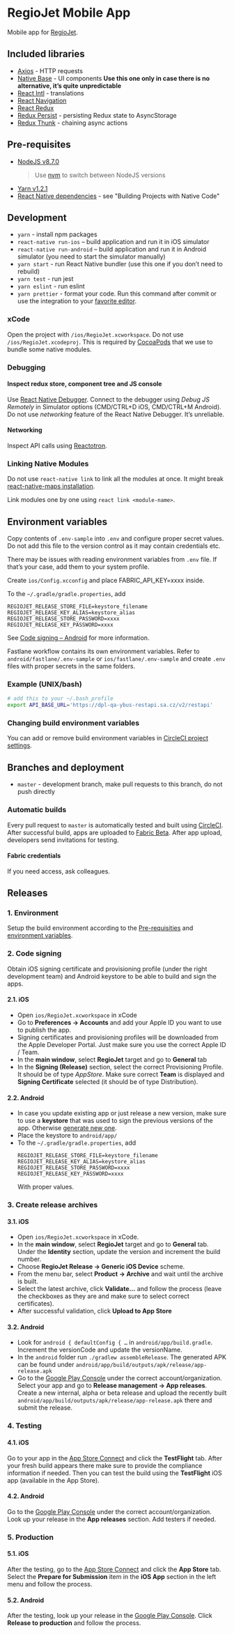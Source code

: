 # RegioJet Mobile App

Mobile app for [RegioJet](https://jizdenky.regiojet.cz).

## Included libraries

- [Axios](https://github.com/axios/axios) - HTTP requests
- [Native Base](https://github.com/GeekyAnts/NativeBase) - UI components **Use this one only in case there is no alternative, it’s quite unpredictable**
- [React Intl](https://github.com/yahoo/react-intl) - translations
- [React Navigation](https://github.com/react-community/react-navigation)
- [React Redux](https://github.com/reactjs/react-redux)
- [Redux Persist](https://github.com/rt2zz/redux-persist) - persisting Redux state to AsyncStorage
- [Redux Thunk](https://github.com/gaearon/redux-thunk) - chaining async actions

## <a name="prerequisites"></a>Pre-requisites
- [NodeJS v8.7.0](https://nodejs.org)
  > Use [nvm](https://github.com/creationix/nvm) to switch between NodeJS versions
- [Yarn v1.2.1](https://yarnpkg.com)
- [React Native dependencies](https://facebook.github.io/react-native/docs/getting-started.html) - see "Building Projects with Native Code"

## Development
- `yarn` - install npm packages
- `react-native run-ios` – build application and run it in iOS simulator
- `react-native run-android` – build application and run it in Android simulator (you need to start the simulator manually)
- `yarn start` - run React Native bundler (use this one if you don’t need to rebuild)
- `yarn test` - run jest
- `yarn eslint` - run eslint
- `yarn prettier` - format your code. Run this command after commit or use the integration to your [favorite editor](https://github.com/prettier/prettier#editor-integration).

### xCode
Open the project with `/ios/RegioJet.xcworkspace`. Do not use `/ios/RegioJet.xcodeproj`. This is required by [CocoaPods](https://cocoapods.org) that we use to bundle some native modules.

### Debugging
#### Inspect redux store, component tree and JS console
Use [React Native Debugger](https://github.com/jhen0409/react-native-debugger). Connect to the debugger using *Debug JS Remotely* in Simulator options (CMD/CTRL+D iOS, CMD/CTRL+M Android). Do not use *networking* feature of the React Native Debugger. It’s unreliable.

#### Networking
Inspect API calls using [Reactotron](https://github.com/infinitered/reactotron).

### Linking Native Modules
Do not use `react-native link` to link all the modules at once. It might break [react-native-maps installation](https://github.com/react-community/react-native-maps/blob/master/docs/installation.md).

Link modules one by one using `react link <module-name>`.

## <a name="env"></a>Environment variables
Copy contents of `.env-sample` into `.env` and configure proper secret values. Do not add this file to the version control as it may contain credentials etc.

There may be issues with reading environment variables from `.env` file. If that’s your case, add them to your system profile.

Create `ios/Config.xcconfig` and place FABRIC_API_KEY=xxxx inside.

To the `~/.gradle/gradle.properties`, add
```
REGIOJET_RELEASE_STORE_FILE=keystore_filename
REGIOJET_RELEASE_KEY_ALIAS=keystore_alias
REGIOJET_RELEASE_STORE_PASSWORD=xxxx
REGIOJET_RELEASE_KEY_PASSWORD=xxxx
```
See [Code signing – Android](#codesigning-android) for more information.

Fastlane workflow contains its own environment variables. Refer to `android/fastlane/.env-sample` or `ios/fastlane/.env-sample` and create `.env` files with proper secrets in the same folders.

### Example (UNIX/bash)
```bash
# add this to your ~/.bash_profile
export API_BASE_URL='https://dpl-qa-ybus-restapi.sa.cz/v2/restapi'
```

### Changing build environment variables
You can add or remove build environment variables in [CircleCI project settings](https://circleci.com/gh/actum/regiojet-mobile/edit#env-vars).

## Branches and deployment
- `master` - development branch, make pull requests to this branch, do not push directly

### Automatic builds
Every pull request to `master` is automatically tested and built using [CircleCI](https://circleci.com). After successful build, apps are uploaded to [Fabric Beta](https://fabric.io/). After app upload, developers send invitations for testing.

#### Fabric credentials
If you need access, ask colleagues.

## Releases

### 1. Environment
Setup the build environment according to the [Pre-requisities](#prerequisites) and [environment variables](#env).

### 2. Code signing
Obtain iOS signing certificate and provisioning profile (under the right development team) and Android keystore to be able to build and sign the apps.

#### 2.1. iOS
- Open `ios/RegioJet.xcworkspace` in xCode
- Go to **Preferences → Accounts** and add your Apple ID you want to use to publish the app.
- Signing certificates and provisioning profiles will be downloaded from the Apple Developer Portal. Just make sure you use the correct Apple ID / Team.
- In the **main window**, select **RegioJet** target and go to **General** tab
- In the **Signing (Release)** section, select the correct Provisioning Profile. It should be of type *AppStore*. Make sure correct **Team** is displayed and **Signing Certificate** selected (it should be of type Distribution).

#### <a name="codesigning-android"></a>2.2. Android
- In case you update existing app or just release a new version, make sure to use a **keystore** that was used to sign the previous versions of the app. Otherwise [generate new one](https://facebook.github.io/react-native/docs/signed-apk-android.html#generating-a-signing-key).
- Place the keystore to `android/app/`
- To the `~/.gradle/gradle.properties`, add
  ```
  REGIOJET_RELEASE_STORE_FILE=keystore_filename
  REGIOJET_RELEASE_KEY_ALIAS=keystore_alias
  REGIOJET_RELEASE_STORE_PASSWORD=xxxx
  REGIOJET_RELEASE_KEY_PASSWORD=xxxx
  ```
  With proper values.

### 3. Create release archives
#### 3.1. iOS
- Open `ios/RegioJet.xcworkspace` in xCode.
- In the **main window**, select **RegioJet** target and go to **General** tab. Under the **Identity** section, update the version and increment the build number.
- Choose **RegioJet Release → Generic iOS Device** scheme.
- From the menu bar, select **Product → Archive** and wait until the archive is built.
- Select the latest archive, click **Validate…** and follow the process (leave the checkboxes as they are and make sure to select correct certificates).
- After successful validation, click **Upload to App Store**

#### 3.2. Android
- Look for `android { defaultConfig { …` in `android/app/build.gradle`. Increment the versionCode and update the versionName.
- In the `android` folder run `./gradlew assembleRelease`. The generated APK can be found under `android/app/build/outputs/apk/release/app-release.apk`
- Go to the [Google Play Console](https://play.google.com/apps/publish/) under the correct account/organization. Select your app and go to **Release management → App releases**. Create a new internal, alpha or beta release and upload the recently built `android/app/build/outputs/apk/release/app-release.apk` there and submit the release.

### 4. Testing
#### 4.1. iOS
Go to your app in the [App Store Connect](https://appstoreconnect.apple.com/) and click the **TestFlight** tab. After your fresh build appears there make sure to provide the compliance information if needed. Then you can test the build using the **TestFlight** iOS app (available in the App Store).

#### 4.2. Android
Go to the [Google Play Console](https://play.google.com/apps/publish/) under the correct account/organization. Look up your release in the **App releases** section. Add testers if needed.

### 5. Production
#### 5.1. iOS
After the testing, go to the [App Store Connect](https://appstoreconnect.apple.com/) and click the **App Store** tab. Select the **Prepare for Submission** item in the **iOS App** section in the left menu and follow the process.

#### 5.2. Android
After the testing, look up your release in the [Google Play Console](https://play.google.com/apps/publish/). Click **Release to production** and follow the process.

